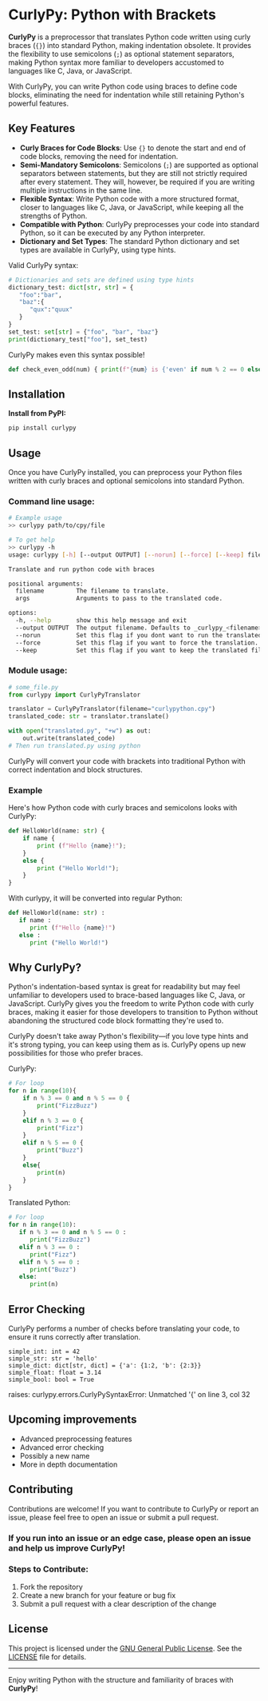 # CurlyPy: Python with Brackets

**CurlyPy** is a preprocessor that translates Python code written using curly braces (`{}`) into standard Python, making indentation obsolete. It provides the flexibility to use semicolons (`;`) as optional statement separators, making Python syntax more familiar to developers accustomed to languages like C, Java, or JavaScript.

With CurlyPy, you can write Python code using braces to define code blocks, eliminating the need for indentation while still retaining Python's powerful features.

## Key Features

-   **Curly Braces for Code Blocks**: Use `{}` to denote the start and end of code blocks, removing the need for indentation.
-   **Semi-Mandatory Semicolons**: Semicolons (`;`) are supported as optional separators between statements, but they are still not strictly required after every statement. They will, however, be required if you are writing multiple instructions in the same line.
-   **Flexible Syntax**: Write Python code with a more structured format, closer to languages like C, Java, or JavaScript, while keeping all the strengths of Python.
-   **Compatible with Python**: CurlyPy preprocesses your code into standard Python, so it can be executed by any Python interpreter.
-   **Dictionary and Set Types**: The standard Python dictionary and set types are available in CurlyPy, using type hints.

Valid CurlyPy syntax:

```python
# Dictionaries and sets are defined using type hints
dictionary_test: dict[str, str] = {
   "foo":"bar",
   "baz":{
      "qux":"quux"
   }
}
set_test: set[str] = {"foo", "bar", "baz"}
print(dictionary_test["foo"], set_test)
```

CurlyPy makes even this syntax possible!

```python
def check_even_odd(num) { print(f"{num} is {'even' if num % 2 == 0 else 'odd'};"); }; check_even_odd(10); check_even_odd(7);
```

## Installation

**Install from PyPI:**

```bash
pip install curlypy
```

## Usage

Once you have CurlyPy installed, you can preprocess your Python files written with curly braces and optional semicolons into standard Python.

### Command line usage:

```bash
# Example usage
>> curlypy path/to/cpy/file

# To get help
>> curlypy -h
usage: curlypy [-h] [--output OUTPUT] [--norun] [--force] [--keep] filename ...

Translate and run python code with braces

positional arguments:
  filename         The filename to translate.
  args             Arguments to pass to the translated code.

options:
  -h, --help       show this help message and exit
  --output OUTPUT  The output filename. Defaults to _curlypy_<filename>.py
  --norun          Set this flag if you dont want to run the translated code directly after translating.
  --force          Set this flag if you want to force the translation. i.e. dont perform any checks. Can output non working code. Defaults to False.
  --keep           Set this flag if you want to keep the translated file after running it.
```

### Module usage:

```python
# some_file.py
from curlypy import CurlyPyTranslator

translator = CurlyPyTranslator(filename="curlypython.cpy")
translated_code: str = translator.translate()

with open("translated.py", "+w") as out:
    out.write(translated_code)
# Then run translated.py using python

```

CurlyPy will convert your code with brackets into traditional Python with correct indentation and block structures.

### Example

Here's how Python code with curly braces and semicolons looks with CurlyPy:

```python
def HelloWorld(name: str) {
	if name {
		print (f"Hello {name}!");
	}
	else {
		print ("Hello World!");
	}
}
```

With curlypy, it will be converted into regular Python:

```python
def HelloWorld(name: str) :
   if name :
      print (f"Hello {name}!")
   else :
      print ("Hello World!")
```

## Why CurlyPy?

Python's indentation-based syntax is great for readability but may feel unfamiliar to developers used to brace-based languages like C, Java, or JavaScript. CurlyPy gives you the freedom to write Python code with curly braces, making it easier for those developers to transition to Python without abandoning the structured code block formatting they're used to.

CurlyPy doesn't take away Python's flexibility—if you love type hints and it's strong typing, you can keep using them as is. CurlyPy opens up new possibilities for those who prefer braces.

CurlyPy:

```python
# For loop
for n in range(10){
    if n % 3 == 0 and n % 5 == 0 {
        print("FizzBuzz")
	}
    elif n % 3 == 0 {
		print("Fizz")
	}
    elif n % 5 == 0 {
		print("Buzz")
	}
    else{
        print(n)
	}
}
```

Translated Python:

```python
# For loop
for n in range(10):
   if n % 3 == 0 and n % 5 == 0 :
      print("FizzBuzz")
   elif n % 3 == 0 :
      print("Fizz")
   elif n % 5 == 0 :
      print("Buzz")
   else:
      print(n)
```

## Error Checking

CurlyPy performs a number of checks before translating your code, to ensure it runs correctly after translation.

```
simple_int: int = 42
simple_str: str = 'hello'
simple_dict: dict[str, dict] = {'a': {1:2, 'b': {2:3}}
simple_float: float = 3.14
simple_bool: bool = True
```

raises: curlypy.errors.CurlyPySyntaxError: Unmatched '{' on line 3, col 32

## Upcoming improvements

-   Advanced preprocessing features
-   Advanced error checking
-   Possibly a new name
-   More in depth documentation

## Contributing

Contributions are welcome! If you want to contribute to CurlyPy or report an issue, please feel free to open an issue or submit a pull request.

### If you run into an issue or an edge case, please open an issue and help us improve CurlyPy!

### Steps to Contribute:

1. Fork the repository
2. Create a new branch for your feature or bug fix
3. Submit a pull request with a clear description of the change

## License

This project is licensed under the [GNU General Public License](https://www.gnu.org/licenses/gpl-3.0.en.html). See the [LICENSE](LICENSE) file for details.

---

Enjoy writing Python with the structure and familiarity of braces with **CurlyPy**!
